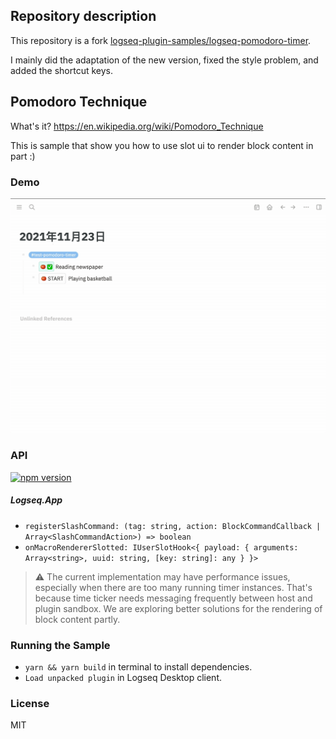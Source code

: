 ## Repository description
This repository is a fork [logseq-plugin-samples/logseq-pomodoro-timer](https://github.com/logseq/logseq-plugin-samples/tree/master/logseq-pomodoro-timer).

I mainly did the adaptation of the new version, fixed the style problem, and added the shortcut keys.
## Pomodoro Technique 

What's it? https://en.wikipedia.org/wiki/Pomodoro_Technique

This is sample that show you how to use slot ui to render block content in part :)

### Demo

![demo](./demo.gif)

### API

[![npm version](https://badge.fury.io/js/%40logseq%2Flibs.svg)](https://badge.fury.io/js/%40logseq%2Flibs)

##### Logseq.App

- `registerSlashCommand: (tag: string, action: BlockCommandCallback | Array<SlashCommandAction>) => boolean`
- `onMacroRendererSlotted: IUserSlotHook<{ payload: { arguments: Array<string>, uuid: string, [key: string]: any } }>`

> ⚠️ The current implementation may have performance issues,
> especially when there are too many running timer instances.
> That's because time ticker needs messaging frequently between
> host and plugin sandbox. We are exploring better solutions for
> the rendering of block content partly.
 
### Running the Sample

 
- `yarn && yarn build` in terminal to install dependencies.
- `Load unpacked plugin` in Logseq Desktop client.

### License
MIT
